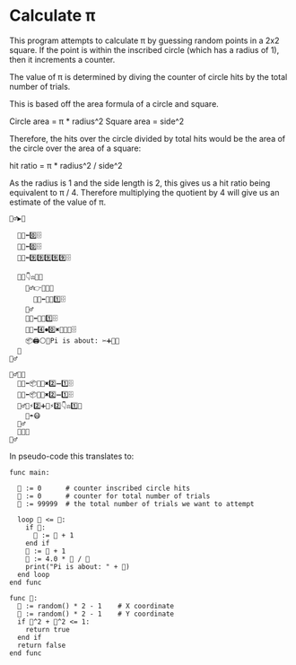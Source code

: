 # Calculate π

This program attempts to calculate π by guessing random points in a 2x2 square. If the point is 
within the inscribed circle (which has a radius of 1), then it increments a counter.

The value of π is determined by diving the counter of circle hits by the total number of trials.

This is based off the area formula of a circle and square.

Circle area = π * radius^2
Square area = side^2

Therefore, the hits over the circle divided by total hits would be the area of the circle over the 
area of a square:

hit ratio = π * radius^2 / side^2

As the radius is 1 and the side length is 2, this gives us a hit ratio being equivalent to π / 4.
Therefore multiplying the quotient by 4 will give us an estimate of the value of π.

```
🤸‍♂️▶️🚦
  
  📢🎯⬅️0️⃣🗄️
  📢🏹⬅️0️⃣🗄️
  📢🔬⬅️9️⃣9️⃣9️⃣9️⃣9️⃣🗄️

  🎠🏹👇⚖️🔬🎱
    🤷‍♂️👉🍩🏁🎱
      📢🎯⬅️🎯➕1️⃣🗄️
    🤦‍♂️
    📢🏹⬅️🏹➕1️⃣🗄️
    📢🍰⬅️4️⃣⏺0️⃣✖️🎯➗🏹🗄️
    📦🖨️⚪🧶Pi is about: ✂️➕🍰🏁
  🐴
🙍‍♂️

🤸‍♂️🍩🚦
  📢👔⬅️📦🎲🏁✖️2️⃣➖1️⃣🗄️
  📢👗⬅️📦🎲🏁✖️2️⃣➖1️⃣🗄️
  🤷‍♂️👔⚡2️⃣➕👗⚡2️⃣👇⚖️1️⃣🎱
    🤮☂️😷
  🤦‍♂️
  🤮🌂😷
🙍‍♂️

```

In pseudo-code this translates to:

```
func main:
  
  🎯 := 0      # counter inscribed circle hits
  🏹 := 0      # counter for total number of trials
  🔬 := 99999  # the total number of trials we want to attempt

  loop 🏹 <= 🔬:
    if 🍩:
      🎯 := 🎯 + 1
    end if
    🏹 := 🏹 + 1
    🍰 := 4.0 * 🎯 / 🏹
    print("Pi is about: " + 🍰)
  end loop
end func

func 🍩:
  👔 := random() * 2 - 1    # X coordinate 
  👗 := random() * 2 - 1    # Y coordinate
  if 👔^2 + 👗^2 <= 1:
    return true
  end if
  return false
end func
```
